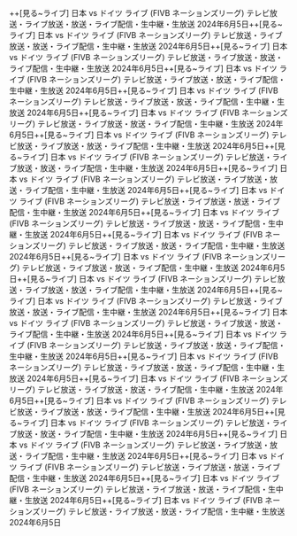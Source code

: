 ++[見る~ライブ] 日本 vs ドイツ ライブ (FIVB ネーションズリーグ) テレビ放送・ライブ放送・放送・ライブ配信・生中継・生放送 2024年6月5日++[見る~ライブ] 日本 vs ドイツ ライブ (FIVB ネーションズリーグ) テレビ放送・ライブ放送・放送・ライブ配信・生中継・生放送 2024年6月5日++[見る~ライブ] 日本 vs ドイツ ライブ (FIVB ネーションズリーグ) テレビ放送・ライブ放送・放送・ライブ配信・生中継・生放送 2024年6月5日++[見る~ライブ] 日本 vs ドイツ ライブ (FIVB ネーションズリーグ) テレビ放送・ライブ放送・放送・ライブ配信・生中継・生放送 2024年6月5日++[見る~ライブ] 日本 vs ドイツ ライブ (FIVB ネーションズリーグ) テレビ放送・ライブ放送・放送・ライブ配信・生中継・生放送 2024年6月5日++[見る~ライブ] 日本 vs ドイツ ライブ (FIVB ネーションズリーグ) テレビ放送・ライブ放送・放送・ライブ配信・生中継・生放送 2024年6月5日++[見る~ライブ] 日本 vs ドイツ ライブ (FIVB ネーションズリーグ) テレビ放送・ライブ放送・放送・ライブ配信・生中継・生放送 2024年6月5日++[見る~ライブ] 日本 vs ドイツ ライブ (FIVB ネーションズリーグ) テレビ放送・ライブ放送・放送・ライブ配信・生中継・生放送 2024年6月5日++[見る~ライブ] 日本 vs ドイツ ライブ (FIVB ネーションズリーグ) テレビ放送・ライブ放送・放送・ライブ配信・生中継・生放送 2024年6月5日++[見る~ライブ] 日本 vs ドイツ ライブ (FIVB ネーションズリーグ) テレビ放送・ライブ放送・放送・ライブ配信・生中継・生放送 2024年6月5日++[見る~ライブ] 日本 vs ドイツ ライブ (FIVB ネーションズリーグ) テレビ放送・ライブ放送・放送・ライブ配信・生中継・生放送 2024年6月5日++[見る~ライブ] 日本 vs ドイツ ライブ (FIVB ネーションズリーグ) テレビ放送・ライブ放送・放送・ライブ配信・生中継・生放送 2024年6月5日++[見る~ライブ] 日本 vs ドイツ ライブ (FIVB ネーションズリーグ) テレビ放送・ライブ放送・放送・ライブ配信・生中継・生放送 2024年6月5日++[見る~ライブ] 日本 vs ドイツ ライブ (FIVB ネーションズリーグ) テレビ放送・ライブ放送・放送・ライブ配信・生中継・生放送 2024年6月5日++[見る~ライブ] 日本 vs ドイツ ライブ (FIVB ネーションズリーグ) テレビ放送・ライブ放送・放送・ライブ配信・生中継・生放送 2024年6月5日++[見る~ライブ] 日本 vs ドイツ ライブ (FIVB ネーションズリーグ) テレビ放送・ライブ放送・放送・ライブ配信・生中継・生放送 2024年6月5日++[見る~ライブ] 日本 vs ドイツ ライブ (FIVB ネーションズリーグ) テレビ放送・ライブ放送・放送・ライブ配信・生中継・生放送 2024年6月5日++[見る~ライブ] 日本 vs ドイツ ライブ (FIVB ネーションズリーグ) テレビ放送・ライブ放送・放送・ライブ配信・生中継・生放送 2024年6月5日++[見る~ライブ] 日本 vs ドイツ ライブ (FIVB ネーションズリーグ) テレビ放送・ライブ放送・放送・ライブ配信・生中継・生放送 2024年6月5日++[見る~ライブ] 日本 vs ドイツ ライブ (FIVB ネーションズリーグ) テレビ放送・ライブ放送・放送・ライブ配信・生中継・生放送 2024年6月5日++[見る~ライブ] 日本 vs ドイツ ライブ (FIVB ネーションズリーグ) テレビ放送・ライブ放送・放送・ライブ配信・生中継・生放送 2024年6月5日++[見る~ライブ] 日本 vs ドイツ ライブ (FIVB ネーションズリーグ) テレビ放送・ライブ放送・放送・ライブ配信・生中継・生放送 2024年6月5日++[見る~ライブ] 日本 vs ドイツ ライブ (FIVB ネーションズリーグ) テレビ放送・ライブ放送・放送・ライブ配信・生中継・生放送 2024年6月5日++[見る~ライブ] 日本 vs ドイツ ライブ (FIVB ネーションズリーグ) テレビ放送・ライブ放送・放送・ライブ配信・生中継・生放送 2024年6月5日++[見る~ライブ] 日本 vs ドイツ ライブ (FIVB ネーションズリーグ) テレビ放送・ライブ放送・放送・ライブ配信・生中継・生放送 2024年6月5日
